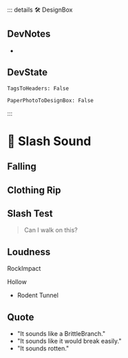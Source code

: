 ::: details 🛠 <dev>DesignBox</dev> 

## DevNotes
- 

## DevState

`TagsToHeaders: False`

`PaperPhotoToDesignBox: False`



:::

# 💜 <neuro>Slash Sound </neuro>


## Falling



## Clothing Rip

## Slash Test

> Can I walk on this?

## Loudness

RockImpact

Hollow

- Rodent Tunnel


## Quote
- "It sounds like a BrittleBranch."
- "It sounds like it would break easily."
- "It sounds rotten."


